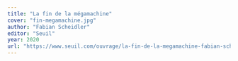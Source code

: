 ```yaml
---
title: "La fin de la mégamachine"
cover: "fin-megamachine.jpg"
author: "Fabian Scheidler"
editor: "Seuil"
year: 2020
url: "https://www.seuil.com/ouvrage/la-fin-de-la-megamachine-fabian-scheidler/9782021445602"
---
```

